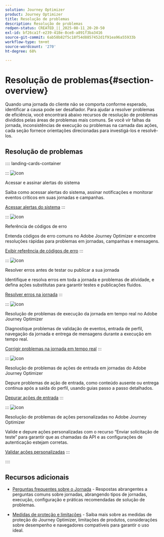 ```yaml
---
solution: Journey Optimizer
product: Journey Optimizer
title: Resolução de problemas
description: Resolução de problemas
redpen-status: CREATED_||_2025-08-11_20-20-50
exl-id: bf26ca1f-e239-418e-8ce8-a891f3ba3416
source-git-commit: 6ab58b82f5c18f54d8857452d1f91ea96a55933b
workflow-type: tm+mt
source-wordcount: '270'
ht-degree: 68%

---
```


# Resolução de problemas{#section-overview}

Quando uma jornada do cliente não se comporta conforme esperado, identificar a causa pode ser desafiador. Para ajudar a resolver problemas de eficiência, você encontrará abaixo recursos de resolução de problemas divididos pelas áreas de problemas mais comuns. Se você vir falhas da jornada, inconsistências de execução ou problemas na camada das ações, cada seção fornece orientações direcionadas para investigá-los e resolvê-los.

## Resolução de problemas

:::: landing-cards-container

:::
![icon](https://cdn.experienceleague.adobe.com/icons/bell.svg)

Acessar e assinar alertas do sistema

Saiba como acessar alertas do sistema, assinar notificações e monitorar eventos críticos em suas jornadas e campanhas.

[Acessar alertas do sistema](../using/reports/alerts.md)
:::

:::
![icon](https://cdn.experienceleague.adobe.com/icons/book.svg)

Referência de códigos de erro

Entenda códigos de erro comuns no Adobe Journey Optimizer e encontre resoluções rápidas para problemas em jornadas, campanhas e mensagens.

[Exibir referência de códigos de erro](../using/building-journeys/error-codes-reference.md)
:::

:::
![icon](https://cdn.experienceleague.adobe.com/icons/list-check.svg)

Resolver erros antes de testar ou publicar a sua jornada

Identifique e resolva erros em toda a jornada e problemas de atividade, e defina ações substitutas para garantir testes e publicações fluidos.

[Resolver erros na jornada](../using/building-journeys/troubleshooting.md)
:::

:::
![icon](https://cdn.experienceleague.adobe.com/icons/code-branch.svg)

Resolução de problemas de execução da jornada em tempo real no Adobe Journey Optimizer

Diagnostique problemas de validação de eventos, entrada de perfil, navegação da jornada e entrega de mensagens durante a execução em tempo real.

[Corrigir problemas na jornada em tempo real](../using/building-journeys/troubleshooting-execution.md)
:::

:::
![icon](https://cdn.experienceleague.adobe.com/icons/puzzle-piece.svg)

Resolução de problemas de ações de entrada em jornadas do Adobe Journey Optimizer

Depure problemas de ação de entrada, como conteúdo ausente ou entrega contínua após a saída do perfil, usando guias passo a passo detalhados.

[Depurar ações de entrada](../using/building-journeys/troubleshooting-inbound.md)
:::

:::
![icon](https://cdn.experienceleague.adobe.com/icons/gear.svg)

Resolução de problemas de ações personalizadas no Adobe Journey Optimizer

Valide e depure ações personalizadas com o recurso “Enviar solicitação de teste” para garantir que as chamadas da API e as configurações de autenticação estejam corretas.

[Validar ações personalizadas](../using/action/troubleshoot-custom-action.md)
:::

::::

## Recursos adicionais

* [Perguntas frequentes sobre o Jornada](../using/building-journeys/journey-faq.md) - Respostas abrangentes a perguntas comuns sobre jornadas, abrangendo tipos de jornadas, execução, configuração e práticas recomendadas de solução de problemas.

* [Medidas de proteção e limitações](../using/start/guardrails.md) - Saiba mais sobre as medidas de proteção do Journey Optimizer, limitações de produtos, considerações sobre desempenho e navegadores compatíveis para garantir o uso ideal.
